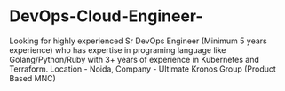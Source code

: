 # DevOps-Cloud-Engineer-
Looking for highly experienced Sr DevOps Engineer (Minimum 5 years experience) who has expertise in programing language like Golang/Python/Ruby with 3+ years of experience in Kubernetes and Terraform. Location - Noida, Company - Ultimate Kronos Group (Product Based MNC) 
